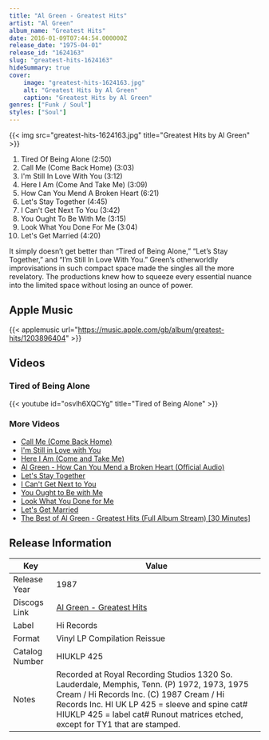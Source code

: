 ```yaml
---
title: "Al Green - Greatest Hits"
artist: "Al Green"
album_name: "Greatest Hits"
date: 2016-01-09T07:44:54.000000Z
release_date: "1975-04-01"
release_id: "1624163"
slug: "greatest-hits-1624163"
hideSummary: true
cover:
    image: "greatest-hits-1624163.jpg"
    alt: "Greatest Hits by Al Green"
    caption: "Greatest Hits by Al Green"
genres: ["Funk / Soul"]
styles: ["Soul"]
---
```


{{< img src="greatest-hits-1624163.jpg" title="Greatest Hits by Al Green" >}}

<!-- section break -->

1. Tired Of Being Alone (2:50)
2. Call Me (Come Back Home) (3:03)
3. I'm Still In Love With You (3:12)
4. Here I Am (Come And Take Me) (3:09)
5. How Can You Mend A Broken Heart (6:21)
6. Let's Stay Together (4:45)
7. I Can't Get Next To You (3:42)
8. You Ought To Be With Me (3:15)
9. Look What You Done For Me (3:04)
10. Let's Get Married (4:20)

<!-- section break -->


It simply doesn’t get better than “Tired of Being Alone,” “Let’s Stay Together,” and “I’m Still In Love With You.” Green’s otherworldly improvisations in such compact space made the singles all the more revelatory. The productions knew how to squeeze every essential nuance into the limited space without losing an ounce of power.



## Apple Music
{{< applemusic url="https://music.apple.com/gb/album/greatest-hits/1203896404" >}}





## Videos
### Tired of Being Alone
{{< youtube id="osvlh6XQCYg" title="Tired of Being Alone" >}}<br>

### More Videos

- [Call Me (Come Back Home)](https://www.youtube.com/watch?v=7vPYMqEjWOo)
- [I'm Still in Love with You](https://www.youtube.com/watch?v=tS4W_A1X1pM)
- [Here I Am (Come and Take Me)](https://www.youtube.com/watch?v=vHAXp39WjZM)
- [Al Green - How Can You Mend a Broken Heart (Official Audio)](https://www.youtube.com/watch?v=PTY6Kv0nPr8)
- [Let's Stay Together](https://www.youtube.com/watch?v=2FEJINHoRcU)
- [I Can't Get Next to You](https://www.youtube.com/watch?v=FJeyL4rXPV4)
- [You Ought to Be with Me](https://www.youtube.com/watch?v=BWXuLHzj8JM)
- [Look What You Done for Me](https://www.youtube.com/watch?v=le_SsLujDjg)
- [Let's Get Married](https://www.youtube.com/watch?v=KakFC6aRfEA)
- [The Best of Al Green - Greatest Hits (Full Album Stream) [30 Minutes]](https://www.youtube.com/watch?v=csZV3w_nscg)


## Release Information
|  Key           | Value                                                |
| ---------------| ---------------------------------------------------- |
| Release Year   | 1987                                   |
| Discogs Link   | [Al Green - Greatest Hits](https://www.discogs.com/release/1624163-Al-Green-Greatest-Hits) |
| Label          | Hi Records |
| Format         | Vinyl LP Compilation Reissue |
| Catalog Number | HIUKLP 425 |
| Notes | Recorded at Royal Recording Studios 1320 So. Lauderdale, Memphis, Tenn.  (P) 1972, 1973, 1975 Cream / Hi Records Inc. (C) 1987 Cream / Hi Records Inc. HI UK LP 425 = sleeve and spine cat# HIUKLP 425 = label cat# Runout matrices etched, except for TY1 that are stamped.  |